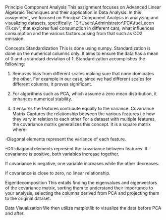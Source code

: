 Principle Component Analysis
This assignment focuses on Advanced Linear Algebraic Techniques and their application in Data Analysis. In this assignment, we focused on Principal Component Analysis in analyzing and visualizing datasets, specifically: "C:\Users\Administrator\PCA\fuel_econ (1).csv", that explores fuel consumption in different cars, what influences consumption and the various factors arising from that such as CO2 emission.

Concepts
Standardization
This is done using numpy. Standardization is done on the numerical columns only. It aims to ensure the data has a mean of 0 and a standard deviation of 1. Standardization accomplishes the following:

1. Removes bias from different scales making sure that none dominates the other. For example in our case, since we had different scales for different columns, it proves significant.

2. For algorithms such as PCA, which assume a zero mean distribution, it enhances numerical stability.

3. It ensures the features contribute equally to the variance.
Covariance Matrix
Captures the relationship between the various features i.e how they vary in relation to each other For a dataset with multiple features, the covariance matrix generalizes this concept. It is a square matrix where:

-Diagonal elements represent the variance of each feature.

-Off-diagonal elements represent the covariance between features.
If covariance is positive, both variables increase together.

If covariance is negative, one variable increases while the other decreases.

If covariance is close to zero, no linear relationship.

Eigendecomposition
This entails finding the eigenvalues and eigenvectors of the covariance matrix, sorting them to understand their importance to your analysis, selecting the columns derived from PCA and projecting them to the original dataset.

Data Visualization
We then utilize matplotlib to visualize the data before PCA and after.
